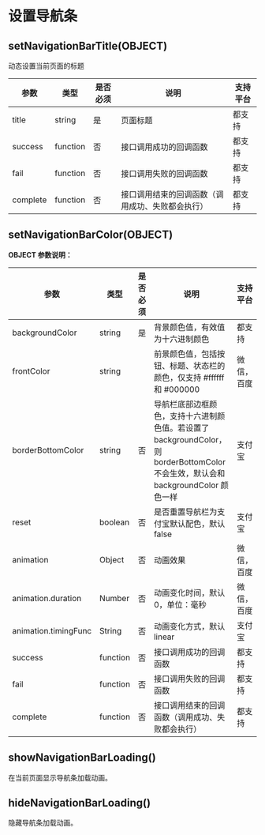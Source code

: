 # 设置导航条

## setNavigationBarTitle(OBJECT)

动态设置当前页面的标题

| 参数     | 类型      | 是否必须 | 说明                                                                                                                                                        | 支持平台 |
| -------- | -------- | -------- | ----------------------------------------------------------------------------------------------------------------------------------------------------------- | -------- |
| title      | string   | 是       | 页面标题 | 都支持   |
| success  | function | 否       | 接口调用成功的回调函数                                                                                                                                      | 都支持   |
| fail     | function | 否       | 接口调用失败的回调函数                                                                                                                                      | 都支持   |
| complete | function | 否       | 接口调用结束的回调函数（调用成功、失败都会执行）                                                                                                            | 都支持   |




## setNavigationBarColor(OBJECT)

**OBJECT 参数说明：**

| 参数     | 类型      | 是否必须 | 说明                                                                                                                                                        | 支持平台 |
| -------- | -------- | -------- | ----------------------------------------------------------------------------------------------------------------------------------------------------------- | -------- |
| backgroundColor      | string   | 是       | 背景颜色值，有效值为十六进制颜色 | 都支持   |
| frontColor  | string |        | 前景颜色值，包括按钮、标题、状态栏的颜色，仅支持 #ffffff 和 #000000                                                                                                                                      | 微信，百度   |
| borderBottomColor  | string | 否       | 导航栏底部边框颜色，支持十六进制颜色值。若设置了 backgroundColor，则borderBottomColor 不会生效，默认会和 backgroundColor 颜色一样                                                                                                                                      | 支付宝   |
| reset  | boolean | 否       | 是否重置导航栏为支付宝默认配色，默认 false                                                                                                                                      | 支付宝   |
| animation  | Object  | 否       | 动画效果                                                                                                                                     | 微信，百度   |
| animation.duration  | Number | 否       | 动画变化时间，默认0，单位：毫秒                                                                                                                                     | 微信，百度   |
| animation.timingFunc  | String | 否       | 动画变化方式，默认 linear                                                                                                                                     | 支付宝   |
| success  | function | 否       | 接口调用成功的回调函数                                                                                                                                      | 都支持   |
| fail     | function | 否       | 接口调用失败的回调函数                                                                                                                                      | 都支持   |
| complete | function | 否       | 接口调用结束的回调函数（调用成功、失败都会执行）                                                                                                            | 都支持   |


## showNavigationBarLoading()

在当前页面显示导航条加载动画。

## hideNavigationBarLoading()

隐藏导航条加载动画。